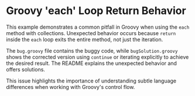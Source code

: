 # Groovy 'each' Loop Return Behavior

This example demonstrates a common pitfall in Groovy when using the `each` method with collections.  Unexpected behavior occurs because `return` inside the `each` loop exits the entire method, not just the iteration.

The `bug.groovy` file contains the buggy code, while `bugSolution.groovy` shows the corrected version using `continue` or iterating explicitly to achieve the desired result.  The README explains the unexpected behavior and offers solutions.

This issue highlights the importance of understanding subtle language differences when working with Groovy's control flow.
